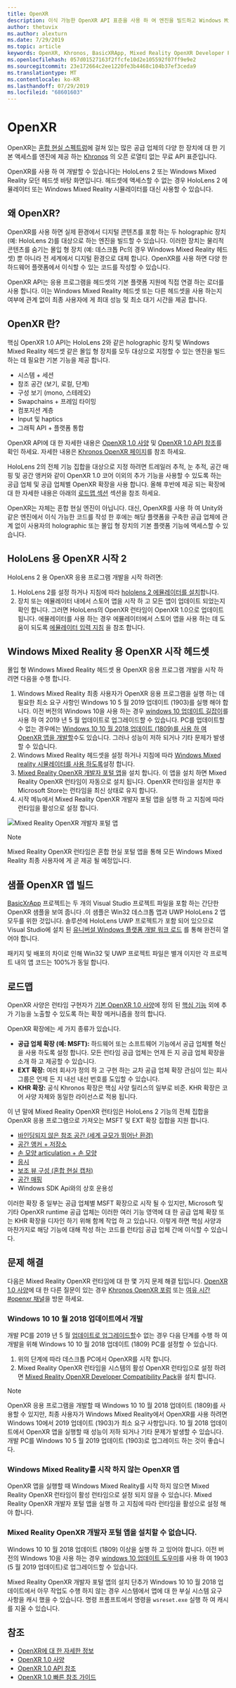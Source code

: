 ```yaml
---
title: OpenXR
description: 이식 가능한 OpenXR API 표준을 사용 하 여 엔진을 빌드하고 Windows Mixed Reality 및 HoloLens 2 헤드셋에 배포 합니다.
author: thetuvix
ms.author: alexturn
ms.date: 7/29/2019
ms.topic: article
keywords: OpenXR, Khronos, BasicXRApp, Mixed Reality OpenXR Developer Portal, DirectX, 네이티브, 네이티브 앱 사용자 지정 엔진, 미들웨어
ms.openlocfilehash: 057d01527163f2ffcfe10d2e105592f07ff9e9e2
ms.sourcegitcommit: 23e172664c2ee1220fe3b4468c104b37ef3ceda9
ms.translationtype: MT
ms.contentlocale: ko-KR
ms.lasthandoff: 07/29/2019
ms.locfileid: "68601603"
---
```

# <a name="openxr"></a>OpenXR

OpenXR는 [혼합 현실 스펙트럼](mixed-reality.md)에 걸쳐 있는 많은 공급 업체의 다양 한 장치에 대 한 기본 액세스를 엔진에 제공 하는 [Khronos](https://www.khronos.org/) 의 오픈 로열티 없는 무료 API 표준입니다.

OpenXR를 사용 하 여 개발할 수 있습니다는 HoloLens 2 또는 Windows Mixed Reality 모던 헤드셋 바탕 화면입니다.  헤드셋에 액세스할 수 없는 경우 HoloLens 2 에뮬레이터 또는 Windows Mixed Reality 시뮬레이터를 대신 사용할 수 있습니다.

## <a name="why-openxr"></a>왜 OpenXR?

OpenXR를 사용 하면 실제 환경에서 디지털 콘텐츠를 포함 하는 두 holographic 장치 (예: HoloLens 2)를 대상으로 하는 엔진을 빌드할 수 있습니다. 이러한 장치는 물리적 콘텐츠를 숨기는 몰입 형 장치 (예: 데스크톱 Pc의 경우 Windows Mixed Reality 헤드셋) 뿐 아니라 전 세계에서 디지털 환경으로 대체 합니다.  OpenXR를 사용 하면 다양 한 하드웨어 플랫폼에서 이식할 수 있는 코드를 작성할 수 있습니다.

OpenXR API는 응용 프로그램을 헤드셋의 기본 플랫폼 지원에 직접 연결 하는 로더를 사용 합니다.  이는 Windows Mixed Reality 헤드셋 또는 다른 헤드셋을 사용 하는지 여부에 관계 없이 최종 사용자에 게 최대 성능 및 최소 대기 시간을 제공 합니다.

## <a name="what-is-openxr"></a>OpenXR 란?

핵심 OpenXR 1.0 API는 HoloLens 2와 같은 holographic 장치 및 Windows Mixed Reality 헤드셋 같은 몰입 형 장치를 모두 대상으로 지정할 수 있는 엔진을 빌드하는 데 필요한 기본 기능을 제공 합니다.
* 시스템 + 세션
* 참조 공간 (보기, 로컬, 단계)
* 구성 보기 (mono, 스테레오)
* Swapchains + 프레임 타이밍
* 컴포지션 계층
* Input 및 haptics
* 그래픽 API + 플랫폼 통합

OpenXR API에 대 한 자세한 내용은 [OpenXR 1.0 사양](https://www.khronos.org/registry/OpenXR/specs/1.0/html/xrspec.html) 및 [OpenXR 1.0 API 참조](https://www.khronos.org/registry/OpenXR/specs/1.0/man/html/)를 확인 하세요.  자세한 내용은 [Khronos OpenXR 페이지](https://www.khronos.org/openxr/)를 참조 하세요.

HoloLens 2의 전체 기능 집합을 대상으로 지정 하려면 트레일러 추적, 눈 추적, 공간 매핑 및 공간 앵커와 같이 OpenXR 1.0 코어 이외의 추가 기능을 사용할 수 있도록 하는 공급 업체 및 공급 업체별 OpenXR 확장을 사용 합니다.  올해 후반에 제공 되는 확장에 대 한 자세한 내용은 아래의 [로드맵 섹션](openxr.md#roadmap) 섹션을 참조 하세요.

OpenXR는 자체는 혼합 현실 엔진이 아닙니다.  대신, OpenXR를 사용 하 여 Unity와 같은 엔진에서 이식 가능한 코드를 작성 한 후에는 해당 플랫폼을 구축한 공급 업체에 관계 없이 사용자의 holographic 또는 몰입 형 장치의 기본 플랫폼 기능에 액세스할 수 있습니다.

## <a name="getting-started-with-openxr-for-hololens-2"></a>HoloLens 용 OpenXR 시작 2

HoloLens 2 용 OpenXR 응용 프로그램 개발을 시작 하려면:

1. HoloLens 2를 설정 하거나 지침에 따라 [hololens 2 에뮬레이터를 설치](using-the-hololens-emulator.md)합니다.
1. 장치 또는 에뮬레이터 내에서 스토어 앱을 시작 하 고 모든 앱이 업데이트 되었는지 확인 합니다.  그러면 HoloLens의 OpenXR 런타임이 OpenXR 1.0으로 업데이트 됩니다.  에뮬레이터를 사용 하는 경우 에뮬레이터에서 스토어 앱을 사용 하는 데 도움이 되도록 [에뮬레이터 입력 지침](using-the-hololens-emulator.md#basic-emulator-input) 을 참조 합니다.

## <a name="getting-started-with-openxr-for-windows-mixed-reality-headsets"></a>Windows Mixed Reality 용 OpenXR 시작 헤드셋

몰입 형 Windows Mixed Reality 헤드셋 용 OpenXR 응용 프로그램 개발을 시작 하려면 다음을 수행 합니다.

1. Windows Mixed Reality 최종 사용자가 OpenXR 응용 프로그램을 실행 하는 데 필요한 최소 요구 사항인 Windows 10 5 월 2019 업데이트 (1903)를 실행 해야 합니다.  이전 버전의 Windows 10을 사용 하는 경우 [windows 10 업데이트 길잡이](https://www.microsoft.com/en-us/software-download/windows10)를 사용 하 여 2019 년 5 월 업데이트로 업그레이드할 수 있습니다.  PC를 업데이트할 수 없는 경우에는 [Windows 10 10 월 2018 업데이트 (1809)를 사용 하 여 OpenXR 앱을 개발할](openxr.md#developing-on-windows-10-october-2018-update)수도 있습니다. 그러나 성능이 저하 되거나 기타 문제가 발생할 수 있습니다.
1. Windows Mixed Reality 헤드셋을 설정 하거나 지침에 따라 [Windows Mixed reality 시뮬레이터를 사용 하도록](using-the-windows-mixed-reality-simulator.md)설정 합니다.
1. [Mixed Reality OpenXR 개발자 포털 앱](https://www.microsoft.com/store/productId/9n5cvvl23qbt)을 설치 합니다.  이 앱을 설치 하면 Mixed Reality OpenXR 런타임이 자동으로 설치 됩니다.  OpenXR 런타임을 설치한 후 Microsoft Store는 런타임을 최신 상태로 유지 합니다.
1. 시작 메뉴에서 Mixed Reality OpenXR 개발자 포털 앱을 실행 하 고 지침에 따라 런타임을 활성으로 설정 합니다.

![Mixed Reality OpenXR 개발자 포털 앱](images/mixed-reality-openxr-developer-portal.png)

> [!NOTE]
> Mixed Reality OpenXR 런타임은 혼합 현실 포털 앱을 통해 모든 Windows Mixed Reality 최종 사용자에 게 곧 제공 될 예정입니다.

## <a name="building-a-sample-openxr-app"></a>샘플 OpenXR 앱 빌드

[BasicXrApp](https://github.com/Microsoft/OpenXR-SDK-VisualStudio/tree/master/samples/BasicXrApp) 프로젝트는 두 개의 Visual Studio 프로젝트 파일을 포함 하는 간단한 OpenXR 샘플을 보여 줍니다 .이 샘플은 Win32 데스크톱 앱과 UWP HoloLens 2 앱 모두를 위한 것입니다.  솔루션에 HoloLens UWP 프로젝트가 포함 되어 있으므로 Visual Studio에 설치 된 [유니버설 Windows 플랫폼 개발 워크 로드](install-the-tools.md#installation-checklist) 를 통해 완전히 열어야 합니다.

패키지 및 배포의 차이로 인해 Win32 및 UWP 프로젝트 파일은 별개 이지만 각 프로젝트 내의 앱 코드는 100%가 동일 합니다.

## <a name="roadmap"></a>로드맵

OpenXR 사양은 런타임 구현자가 [기본 OpenXR 1.0 사양](https://www.khronos.org/registry/OpenXR/specs/1.0/html/xrspec.html)에 정의 된 [핵심 기능](openxr.md#what-is-openxr) 외에 추가 기능을 노출할 수 있도록 하는 확장 메커니즘을 정의 합니다.

OpenXR 확장에는 세 가지 종류가 있습니다.
* **공급 업체 확장 (예: MSFT):** 하드웨어 또는 소프트웨어 기능에서 공급 업체별 혁신을 사용 하도록 설정 합니다.  모든 런타임 공급 업체는 언제 든 지 공급 업체 확장을 소개 하 고 제공할 수 있습니다.
* **EXT 확장:** 여러 회사가 정의 하 고 구현 하는 교차 공급 업체 확장  관심이 있는 회사 그룹은 언제 든 지 내선 내선 번호를 도입할 수 있습니다.
* **KHR 확장:** 공식 Khronos 확장은 핵심 사양 릴리스의 일부로 비준.  KHR 확장은 코어 사양 자체와 동일한 라이선스로 적용 됩니다.

이 년 말에 Mixed Reality OpenXR 런타임은 HoloLens 2 기능의 전체 집합을 OpenXR 응용 프로그램으로 가져오는 MSFT 및 EXT 확장 집합을 지원 합니다.
* [바인딩되지 않은 참조 공간 (세계 규모가 뛰어난 환경)](coordinate-systems.md#building-a-world-scale-experience)
* [공간 앵커 + 저장소](spatial-anchors.md)
* [손 모양 articulation + 손 모양](hands-and-tools.md)
* [응시](eye-tracking.md)
* [보조 뷰 구성 (혼합 현실 캡처)](mixed-reality-capture-for-developers.md#render-from-the-pv-camera-opt-in)
* [공간 매핑](spatial-mapping.md)
* Windows SDK Api와의 상호 운용성

이러한 확장 중 일부는 공급 업체별 MSFT 확장으로 시작 될 수 있지만, Microsoft 및 기타 OpenXR runtime 공급 업체는 이러한 여러 기능 영역에 대 한 공급 업체 확장 또는 KHR 확장을 디자인 하기 위해 함께 작업 하 고 있습니다.  이렇게 하면 핵심 사양과 마찬가지로 해당 기능에 대해 작성 하는 코드를 런타임 공급 업체 간에 이식할 수 있습니다.

## <a name="troubleshooting"></a>문제 해결

다음은 Mixed Reality OpenXR 런타임에 대 한 몇 가지 문제 해결 팁입니다.  [OpenXR 1.0 사양](https://www.khronos.org/registry/OpenXR/specs/1.0/html/xrspec.html)에 대 한 다른 질문이 있는 경우 [Khronos OpenXR 포럼](https://community.khronos.org/c/openxr) 또는 [여유 시간 #openxr 채널](https://khr.io/slack)을 방문 하세요.

### <a name="developing-on-windows-10-october-2018-update"></a>Windows 10 10 월 2018 업데이트에서 개발

개발 PC를 2019 년 5 월 [업데이트로 업그레이드할](https://www.microsoft.com/en-us/software-download/windows10)수 없는 경우 다음 단계를 수행 하 여 개발을 위해 Windows 10 10 월 2018 업데이트 (1809) PC를 설정할 수 있습니다.

1. 위의 단계에 따라 데스크톱 PC에서 OpenXR를 시작 합니다.
1. Mixed Reality OpenXR 런타임을 시스템의 활성 OpenXR 런타임으로 설정 하려면 [Mixed Reality OpenXR Developer Compatibility Pack](https://aka.ms/openxr-compat)을 설치 합니다.

> [!NOTE]
> OpenXR 응용 프로그램을 개발할 때 Windows 10 10 월 2018 업데이트 (1809)를 사용할 수 있지만, 최종 사용자가 Windows Mixed Reality에서 OpenXR를 사용 하려면 Windows 10에서 2019 업데이트 (1903)가 최소 요구 사항입니다.  10 월 2018 업데이트에서 OpenXR 앱을 실행할 때 성능이 저하 되거나 기타 문제가 발생할 수 있습니다.  개발 PC를 Windows 10 5 월 2019 업데이트 (1903)로 업그레이드 하는 것이 좋습니다.

### <a name="openxr-app-not-starting-windows-mixed-reality"></a>Windows Mixed Reality를 시작 하지 않는 OpenXR 앱

OpenXR 앱을 실행할 때 Windows Mixed Reality를 시작 하지 않으면 Mixed Reality OpenXR 런타임이 활성 런타임으로 설정 되지 않을 수 있습니다.  Mixed Reality OpenXR 개발자 포털 앱을 실행 하 고 지침에 따라 런타임을 활성으로 설정 해야 합니다.

### <a name="mixed-reality-openxr-developer-portal-app-cannot-be-installed"></a>Mixed Reality OpenXR 개발자 포털 앱을 설치할 수 없습니다. 

Windows 10 10 월 2018 업데이트 (1809) 이상을 실행 하 고 있어야 합니다.  이전 버전의 Windows 10을 사용 하는 경우 [windows 10 업데이트 도우미](https://www.microsoft.com/en-us/software-download/windows10)를 사용 하 여 1903 (5 월 2019 업데이트)로 업그레이드할 수 있습니다.

Mixed Reality OpenXR 개발자 포털 앱의 설치 단추가 Windows 10 10 월 2018 업데이트에서 아무 작업도 수행 하지 않는 경우 시스템에서 앱에 대 한 부실 시스템 요구 사항을 캐시 했을 수 있습니다.  명령 프롬프트에서 명령을 `wsreset.exe` 실행 하 여 캐시를 지울 수 있습니다.

## <a name="see-also"></a>참조

* [OpenXR에 대 한 자세한 정보](https://www.khronos.org/openxr/)
* [OpenXR 1.0 사양](https://www.khronos.org/registry/OpenXR/specs/1.0/html/xrspec.html)
* [OpenXR 1.0 API 참조](https://www.khronos.org/registry/OpenXR/specs/1.0/man/html/)
* [OpenXR 1.0 빠른 참조 가이드](https://www.khronos.org/registry/OpenXR/specs/1.0/refguide/OpenXR-1.0-web.pdf)
